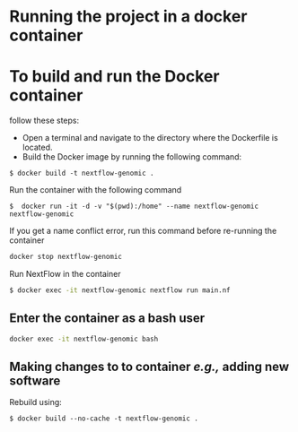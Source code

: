 # Running the project in a docker container

# To build and run the Docker container

follow these steps:

- Open a terminal and navigate to the directory where the Dockerfile is located.
- Build the Docker image by running the following command: 
```
$ docker build -t nextflow-genomic .
```

Run the container with the following command
```
$  docker run -it -d -v "$(pwd):/home" --name nextflow-genomic nextflow-genomic
```

If you get a name conflict error, run this command before re-running the container
```bash
docker stop nextflow-genomic  
```

Run NextFlow in the container
```bash
$ docker exec -it nextflow-genomic nextflow run main.nf  
```

## Enter the container as a bash user
```bash
docker exec -it nextflow-genomic bash
```

## Making changes to to container *e.g.,* adding new software

Rebuild using:
```
$ docker build --no-cache -t nextflow-genomic .
```